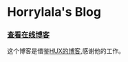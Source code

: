 Horrylala's Blog
================

### [查看在线博客](https://horrylala.github.io/)

这个博客是借鉴[HUX的博客](https://github.com/Huxpro/huxpro.github.io),感谢他的工作。
